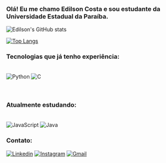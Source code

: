 
### Olá! Eu me chamo Edilson Costa e sou estudante da Universidade Estadual da Paraíba.


![Edilson's GitHub stats](https://github-readme-stats.vercel.app/api?username=Edilsoncostajunior&show_icons=true&theme=dark)

[![Top Langs](https://github-readme-stats.vercel.app/api/top-langs/?username=edilsoncostajunior&layout=compact)](https://github.com/anuraghazra/github-readme-stats)




### Tecnologias que já tenho experiência:

<div style="display: inline_block"><br/>
    <img align="center" alt = "Python" src="https://img.shields.io/badge/Python-14354C?style=for-the-badge&logo=python&logoColor=white"/>
    <img align="center" alt = "C" src="https://img.shields.io/badge/C-00599C?style=for-the-badge&logo=c&logoColor=white"/>
<div/><br/>
    
</div><br/>

### Atualmente estudando:
<div style="display: inline_block"><br/>
    <img align="center" alt = "JavaScript" src="https://img.shields.io/badge/JavaScript-323330?style=for-the-badge&logo=javascript&logoColor=F7DF1E"/>
    <img align="center" alt = "Java" src="https://img.shields.io/badge/Java-ED8B00?style=for-the-badge&logo=java&logoColor=white"/>
  

### Contato:

[![Linkedin](https://img.shields.io/badge/LinkedIn-0077B5?style=for-the-badge&logo=linkedin&logoColor=white)](https://www.linkedin.com/in/edilson-costa-12b652230/)
[![Instagram](https://img.shields.io/badge/Instagram-E4405F?style=for-the-badge&logo=instagram&logoColor=white)](https://www.instagram.com/edilsoncostajr/)
[![Gmail](https://img.shields.io/badge/Gmail-D14836?style=for-the-badge&logo=gmail&logoColor=white)](mailto:edilson.costa@aluno.uepb.edu.br)

